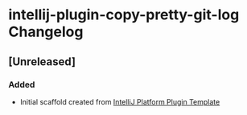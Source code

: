 <!-- Keep a Changelog guide -> https://keepachangelog.com -->

# intellij-plugin-copy-pretty-git-log Changelog

## [Unreleased]
### Added
- Initial scaffold created from [IntelliJ Platform Plugin Template](https://github.com/JetBrains/intellij-platform-plugin-template)
